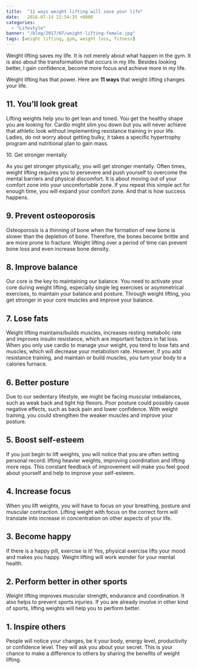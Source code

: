 ```yaml
---
title:  "11 ways weight lifting will save your life"
date:   2016-07-14 22:54:35 +0800
categories:
  - "Lifestyle"
banner: "/blog/2017/07/weight-lifting-female.jpg"
tags: [weight lifting, gym, weight loss, fitness]
---
```


Weight lifting saves my life. It is not merely about what happen in the gym. It is also about the transformation that occurs in my life. Besides looking better, I gain confidence, become more focus and achieve more in my life.

Weight lifting has that power. Here are **11 ways** that weight lifting changes your life.

11\. You’ll look great
------
Lifting weights help you to get lean and toned. You get the healthy shape you are looking for. Cardio might slim you down but you will never achieve that athletic look without implementing resistance training in your life. Ladies, do not worry about getting bulky, it takes a specific hypertrophy program and nutritional plan to gain mass.

10\. Get stronger mentally

As you get stronger physically, you will get stronger mentally. Often times, weight lifting requires you to persevere and push yourself to overcome the mental barriers and physical discomfort. It is about moving out of your comfort zone into your uncomfortable zone. If you repeat this simple act for enough time, you will expand your comfort zone. And that is how success happens.

9\. Prevent osteoporosis
------
Osteoporosis is a thinning of bone when the formation of new bone is slower than the depletion of bone. Therefore, the bones become brittle and are more prone to fracture. Weight lifting over a period of time can prevent bone loss and even increase bone density.

8\. Improve balance
------
Our core is the key to maintaining our balance. You need to activate your core during weight lifting, especially single leg exercises or asymmetrical exercises, to maintain your balance and posture. Through weight lifting, you get stronger in your core muscles and improve your balance.

7\. Lose fats
------
Weight lifting maintains/builds muscles, increases resting metabolic rate and improves insulin resistance, which are important factors in fat loss. When you only use cardio to manage your weight, you tend to lose fats and muscles, which will decrease your metabolism rate. However, if you add resistance training, and maintain or build muscles, you turn your body to a calories furnace.

6\. Better posture
------
Due to our sedentary lifestyle, we might be facing muscular imbalances, such as weak back and tight hip flexors. Poor posture could possibly cause negative effects, such as back pain and lower confidence. With weight training, you could strengthen the weaker muscles and improve your posture.

5\. Boost self-esteem
------
If you just begin to lift weights, you will notice that you are often setting personal record: lifting heavier weights, improving coordination and lifting more reps. This constant feedback of improvement will make you feel good about yourself and help to improve your self-esteem.

4\. Increase focus
------
When you lift weights, you will have to focus on your breathing, posture and muscular contraction. Lifting weight with focus on the correct form will translate into increase in concentration on other aspects of your life.

3\. Become happy
------
If there is a happy pill, exercise is it! Yes, physical exercise lifts your mood and makes you happy. Weight lifting will work wonder for your mental health.

2\. Perform better in other sports
------
Weight lifting improves muscular strength, endurance and coordination. It also helps to prevent sports injuries. If you are already involve in other kind of sports, lifting weights will help you to perform better.

1\. Inspire others
------
People will notice your changes, be it your body, energy level, productivity or confidence level. They will ask you about your secret. This is your chance to make a difference to others by sharing the benefits of weight lifting.
